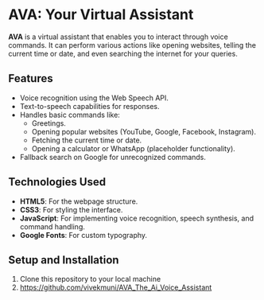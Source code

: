 # AVA: Your Virtual Assistant

**AVA** is a virtual assistant that enables you to interact through voice commands. It can perform various actions like opening websites, telling the current time or date, and even searching the internet for your queries.

## Features
- Voice recognition using the Web Speech API.
- Text-to-speech capabilities for responses.
- Handles basic commands like:
    - Greetings.
    - Opening popular websites (YouTube, Google, Facebook, Instagram).
    - Fetching the current time or date.
    - Opening a calculator or WhatsApp (placeholder functionality).
- Fallback search on Google for unrecognized commands.

## Technologies Used
- **HTML5**: For the webpage structure.
- **CSS3**: For styling the interface.
- **JavaScript**: For implementing voice recognition, speech synthesis, and command handling.
- **Google Fonts**: For custom typography.

## Setup and Installation
1. Clone this repository to your local machine
2. https://github.com/vivekmuni/AVA_The_Ai_Voice_Assistant
   
 
